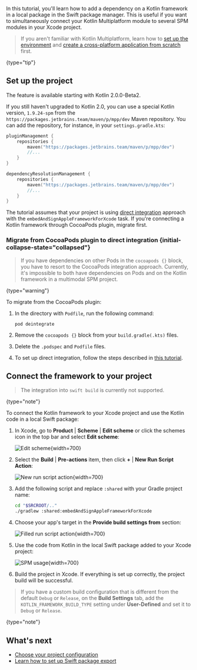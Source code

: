 [//]: # (title: Using Kotlin from local Swift packages)

In this tutorial, you'll learn how to add a dependency on a Kotlin framework in a local package in the Swift package manager.
This is useful if you want to simultaneously connect your Kotlin Multiplatform module to several SPM modules
in your Xcode project.

> If you aren't familiar with Kotlin Multiplatform, learn how to [set up the environment](multiplatform-setup.md)
> and [create a cross-platform application from scratch](multiplatform-create-first-app.md) first.
>
{type="tip"}

## Set up the project

The feature is available starting with Kotlin 2.0.0-Beta2.

If you still haven't upgraded to Kotlin 2.0, you can use a special Kotlin version, `1.9.24-spm` from the
`https://packages.jetbrains.team/maven/p/mpp/dev` Maven repository. You can add the repository, for instance,
in your `settings.gradle.kts`:

```kotlin
pluginManagement {
    repositories {
        maven("https://packages.jetbrains.team/maven/p/mpp/dev")
        //...
    }
}

dependencyResolutionManagement {
    repositories {
        maven("https://packages.jetbrains.team/maven/p/mpp/dev")
        //...
    }
}
```

The tutorial assumes that your project is using [direct integration](multiplatform-project-configuration.md#connect-a-kotlin-multiplatform-module-to-an-ios-app)
approach with the `embedAndSignAppleFrameworkForXcode` task. If you're connecting a Kotlin framework through CocoaPods
plugin, migrate first.

### Migrate from CocoaPods plugin to direct integration {initial-collapse-state="collapsed"}

> If you have dependencies on other Pods in the `cocoapods {}` block, you have to resort to the CocoaPods integration approach.
> Currently, it's impossible to both have dependencies on Pods and on the Kotlin framework in a multimodal SPM project. 
>
{type="warning"}

To migrate from the CocoaPods plugin:

1. In the directory with `Podfile`, run the following command:

    ```none
   pod deintegrate
   ```

2. Remove the `cocoapods {}` block from your `build.gradle(.kts)` files.
3. Delete the `.podspec` and `Podfile` files.
4. To set up direct integration, follow the steps described in [this tutorial](multiplatform-integrate-in-existing-app.md#connect-the-framework-to-your-ios-project).

## Connect the framework to your project

> The integration into `swift build` is currently not supported.
>
{type="note"}

To connect the Kotlin framework to your Xcode project and use the Kotlin code in a local Swift package:

1. In Xcode, go to **Product** | **Scheme** | **Edit scheme** or click the schemes icon in the top bar and select **Edit scheme**:

   ![Edit scheme](xcode-edit-schemes.png){width=700}

2. Select the **Build** | **Pre-actions** item, then click **+** | **New Run Script Action**:

   ![New run script action](xcode-new-run-script-action.png){width=700}

3. Add the following script and replace `:shared` with your Gradle project name:

   ```bash
   cd "$SRCROOT/.."
   ./gradlew :shared:embedAndSignAppleFrameworkForXcode
   ```
4. Choose your app's target in the **Provide build settings from** section:

   ![Filled run script action](xcode-filled-run-script-action.png){width=700}

5. Use the code from Kotlin in the local Swift package added to your Xcode project:

   ![SPM usage](xcode-spm-usage.png){width=700}

6. Build the project in Xcode. If everything is set up correctly, the project build will be successful.

> If you have a custom build configuration that is different from the default `Debug` or `Release`, on the **Build Settings**
> tab, add the `KOTLIN_FRAMEWORK_BUILD_TYPE` setting under **User-Defined** and set it to `Debug` or `Release`.
>
{type="note"}

## What's next

* [Choose your project configuration](multiplatform-project-configuration.md)
* [Learn how to set up Swift package export](https://kotlinlang.org/docs/native-spm.html)
